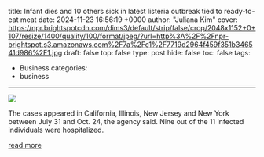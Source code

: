 title: Infant dies and 10 others sick in latest listeria outbreak tied to ready-to-eat meat
date: 2024-11-23 16:56:19 +0000
author: "Juliana Kim"
cover: https://npr.brightspotcdn.com/dims3/default/strip/false/crop/2048x1152+0+107/resize/1400/quality/100/format/jpeg/?url=http%3A%2F%2Fnpr-brightspot.s3.amazonaws.com%2F7a%2Fc1%2F7719d2964f459f351b346541d986%2F1.jpg
draft: false
top: false
type: post
hide: false
toc: false
tags:
  - Business
categories:
  - business
---

![](https://npr.brightspotcdn.com/dims3/default/strip/false/crop/2048x1152+0+107/resize/1400/quality/100/format/jpeg/?url=http%3A%2F%2Fnpr-brightspot.s3.amazonaws.com%2F7a%2Fc1%2F7719d2964f459f351b346541d986%2F1.jpg)

The cases appeared in California, Illinois, New Jersey and New York between July 31 and Oct. 24, the agency said. Nine out of the 11 infected individuals were hospitalized.

[read more](https://www.npr.org/2024/11/23/g-s1-35615/recall-cdc-listeria-bacteria-yu-shang-food)
